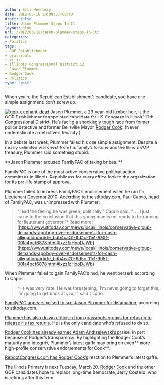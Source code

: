 ```yaml
---
author: Bill Hennessy
date: 2012-03-16 14:09:57+00:00
draft: false
title: Jason Plummer Steps In It
layout: blog
url: /2012/03/16/jason-plummer-steps-in-it/
categories:
- Politics
tags:
- GOP Establishment
- grassroots
- Il-12
- Illinois Congressional District 12
- Jason Plummer
- Rodger Cook
- Politics
type: "post"
---
```


When you’re the Republican Establishment’s candidate, you have one simple assignment: don’t screw up.

 

[![gop-elephant-dead](https://ludicrite.files.wordpress.com/2012/03/gop-elephant-dead_thumb.jpg)
](https://ludicrite.files.wordpress.com/2012/03/gop-elephant-dead.jpg)Jason Plummer, a 29-year-old lumber heir, is the GOP Establishment’s appointed candidate for US Congress in Illinois’ 12th Congressional District. He’s facing a shockingly tough race from former police detective and former Belleville Mayor, [Rodger Cook](https://cookforcongress.org/). (Never underestimate a detective’s tenacity.)

 

In a debate last week, Plummer failed his one simple assignment. Despite a nearly unlimited war chest from his family’s fortune and the Illinois GOP treasury, Plummer said something stupid.

 

**Jason Plummer accused FamilyPAC of taking bribes. **

 

FamilyPAC is one of the most active conservative political action committees in Illinois. Republicans for every office look to the organization for its pro-life stamp of approval.

 

Plummer failed to impress FamilyPAC’s endorsement when he ran for Lieutenant Governor 2010. According to the stltoday.com, Paul Caprio, head of FamilyPAC, was unimpressed with Plummer: 

 

>   
> 
> “I had the feeling he was green, politically,” Caprio said. “. . . I just came to the conclusion that this young man is not ready to be running for lieutenant governor.”*
Read more: [https://www.stltoday.com/news/local/illinois/conservative-group-demands-apology-over-endorsements-for-cash-allegation/article_bdb4ca20-6d5c-11e1-995f-001a4bcf6878.html#ixzz1pHooDJWb](https://www.stltoday.com/news/local/illinois/conservative-group-demands-apology-over-endorsements-for-cash-allegation/article_bdb4ca20-6d5c-11e1-995f-001a4bcf6878.html#ixzz1pHooDJWb)
> 
> 

 

When Plummer failed to gain FamilyPAC’s nod, he went berserk according to Caprio:

 

>   
> 
> “He was very irate. He was threatening, `I’m never going to forget this, I’m going to get back at you,’ ” said Caprio.
> 
> 

 

[FamilyPAC appears poised to sue Jason Plummer for defamation](https://www.stltoday.com/news/local/govt-and-politics/charges-fly-in-gop-primary-race-for-illinois-th-congressional/article_6870fa4d-7f48-50c7-8706-84441338266e.html), according to stltoday.com. 

 

[Plummer has also drawn criticism from grassroots groups for refusing to release his tax returns](https://www.stltoday.com/news/local/illinois/candidate-raising-stakes-in-tax-return-duel-for-illinois-th/article_951ee3f8-6a09-11e1-992c-001a4bcf6878.html). He is the only candidate who’s refused to do so. 

 

[Rodger Cook has already earned Adam Andrzejewski’s pr](https://rebootcongress.blogspot.com/2012/02/video-adam-andrzejewski-praises-rodger.html)aise, in part because of Rodger’s transparency. By highlighting the Rodger Cook’s maturity and integrity, Plummer’s latest gaffe may bring on even** more high-profile conservative endorsements for Cook**.

 

[RebootCongress.com has Rodger Cook’s](https://rebootcongress.blogspot.com/2012/03/rodger-cook-on-jason-plummers-alleged.html) reaction to Plummer’s latest gaffe.

 

The Illinois Primary is next Tuesday, March 20. [Rodger Cook](https://www.facebook.com/cookforcongress) and the other GOP candidates hope to replace long-time Democrate, Jerry Costello, who is retiring after this term.

